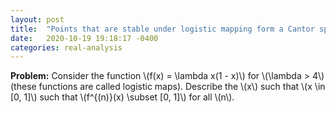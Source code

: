 ```yaml
---
layout: post
title:  "Points that are stable under logistic mapping form a Cantor space"
date:   2020-10-19 19:18:17 -0400
categories: real-analysis
---
```


**Problem:** Consider the function \\(f(x) = \lambda x(1 - x)\\) for \\(\lambda > 4\\) (these functions are called logistic maps). Describe the \\(x\\) such that \\(x \in [0, 1]\\) such that \\(f^{(n)}(x) \subset [0, 1]\\) for all \\(n\\).
